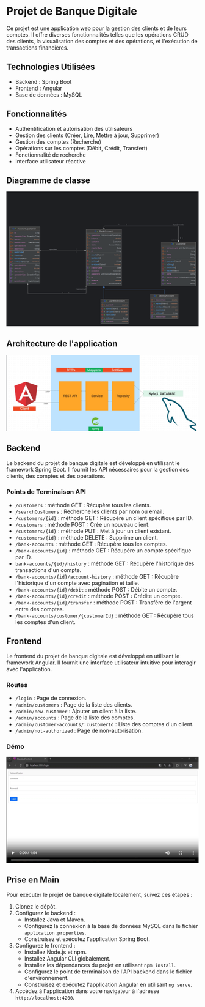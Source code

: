 # Projet de Banque Digitale

Ce projet est une application web pour la gestion des clients et de leurs comptes. Il offre diverses fonctionnalités telles que les opérations CRUD des clients, la visualisation des comptes et des opérations, et l'exécution de transactions financières.

## Technologies Utilisées

- Backend : Spring Boot
- Frontend : Angular
- Base de données : MySQL

## Fonctionnalités

- Authentification et autorisation des utilisateurs
- Gestion des clients (Créer, Lire, Mettre à jour, Supprimer)
- Gestion des comptes (Recherche)
- Opérations sur les comptes (Débit, Crédit, Transfert)
- Fonctionnalité de recherche
- Interface utilisateur réactive
## Diagramme de classe
<img src="Captures/class%20Diagramm.png" alt="class diag">

## Architecture de l'application
<img src="Captures/arch%20Diagramm.png" alt="arch">

## Backend

Le backend du projet de banque digitale est développé en utilisant le framework Spring Boot. Il fournit les API nécessaires pour la gestion des clients, des comptes et des opérations.

### Points de Terminaison API

- `/customers` : méthode GET : Récupère tous les clients.
- `/searchCustomers` : Recherche les clients par nom ou email.
- `/customers/{id}` : méthode GET : Récupère un client spécifique par ID.
- `/customers` : méthode POST : Crée un nouveau client.
- `/customers/{id}` : méthode PUT : Met à jour un client existant.
- `/customers/{id}` : méthode DELETE : Supprime un client.
- `/bank-accounts` : méthode GET : Récupère tous les comptes.
- `/bank-accounts/{id}` : méthode GET : Récupère un compte spécifique par ID.
- `bank-accounts/{id}/history` : méthode GET : Récupère l'historique des transactions d'un compte.
- `/bank-accounts/{id}/account-history` : méthode GET : Récupère l'historique d'un compte avec pagination et taille.
- `/bank-accounts/{id}/debit` : méthode POST : Débite un compte.
- `/bank-accounts/{id}/credit` : méthode POST : Crédite un compte.
- `/bank-accounts/{id}/transfer` : méthode POST : Transfère de l'argent entre des comptes.
- `/bank-accounts/customer/{customerId}` : méthode GET : Récupère tous les comptes d'un client.

## Frontend

Le frontend du projet de banque digitale est développé en utilisant le framework Angular. Il fournit une interface utilisateur intuitive pour interagir avec l'application.

### Routes

- `/login` : Page de connexion.
- `/admin/customers` : Page de la liste des clients.
- `/admin/new-customer` : Ajouter un client à la liste.
- `/admin/accounts` : Page de la liste des comptes.
- `/admin/customer-accounts/:customerId` : Liste des comptes d'un client.
- `/admin/not-authorized` : Page de non-autorisation.

### Démo
[![Watch the video](https://github.com/NouhailaAbdtouirsi/ebanking-backend/blob/master/Captures/thumbnail.png)](https://github.com/NouhailaAbdtouirsi/ebanking-backend/blob/master/Captures/Demo.mp4)
## Prise en Main

Pour exécuter le projet de banque digitale localement, suivez ces étapes :

1. Clonez le dépôt.
2. Configurez le backend :
   - Installez Java et Maven.
   - Configurez la connexion à la base de données MySQL dans le fichier `application.properties`.
   - Construisez et exécutez l'application Spring Boot.
3. Configurez le frontend :
   - Installez Node.js et npm.
   - Installez Angular CLI globalement.
   - Installez les dépendances du projet en utilisant `npm install`.
   - Configurez le point de terminaison de l'API backend dans le fichier d'environnement.
   - Construisez et exécutez l'application Angular en utilisant `ng serve`.
4. Accédez à l'application dans votre navigateur à l'adresse `http://localhost:4200`.
